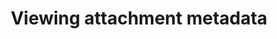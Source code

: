 ---
title: Viewing attachment metadata
Order: 4
Theme: dev
Icon: fas fa-eye
Description : Configure the attachment metadata viewer plugin.
StartPage : getting-started
Duration : 10m
visible : true
---